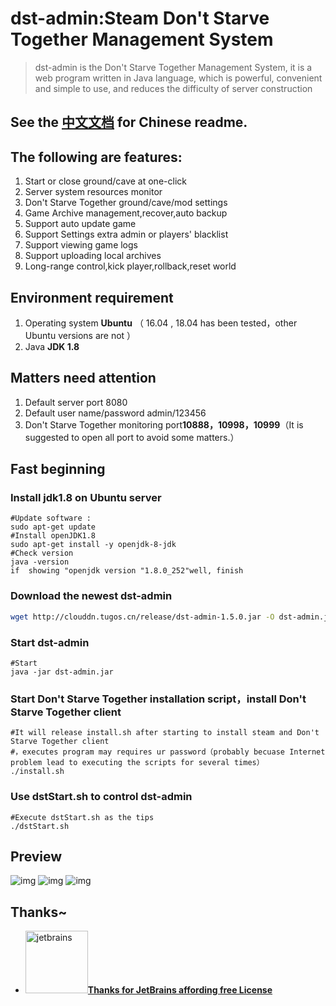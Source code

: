 # dst-admin:Steam Don't Starve Together Management System
> dst-admin is the Don't Starve Together Management System, 
it is a web program written in Java language, which is powerful, 
convenient and simple to use, and reduces the difficulty of server construction


##  See the [中文文档](/README-zh.md) for Chinese readme.

## The following are features:
1.  Start or close ground/cave at one-click
2.  Server system resources monitor
3.  Don't Starve Together ground/cave/mod settings
4.  Game Archive management,recover,auto backup
5.  Support auto update game
6.  Support Settings extra admin or players' blacklist
7.  Support viewing game logs
8.  Support uploading local archives
9.  Long-range control,kick player,rollback,reset world

## Environment requirement
1.  Operating system  **Ubuntu** （ 16.04 , 18.04 has been tested，other Ubuntu versions are not ）
2.  Java **JDK 1.8**

## Matters need attention
1.  Default server port 8080
2.  Default user name/password admin/123456
3.  Don't Starve Together monitoring port**10888，10998，10999**（It is suggested to open all port to avoid some matters.）

## Fast beginning
###  Install jdk1.8 on Ubuntu server
```
#Update software :
sudo apt-get update
#Install openJDK1.8
sudo apt-get install -y openjdk-8-jdk
#Check version
java -version
if  showing "openjdk version "1.8.0_252"well, finish 
```      
###  Download the newest dst-admin 

```bash
wget http://clouddn.tugos.cn/release/dst-admin-1.5.0.jar -O dst-admin.jar
```


###  Start dst-admin
```
#Start 
java -jar dst-admin.jar 
```
###  Start Don't Starve Together installation script，install Don't Starve Together client
```
#It will release install.sh after starting to install steam and Don't Starve Together client 
#，executes program may requires ur password（probably becuase Internet problem lead to executing the scripts for several times）
./install.sh
```
###  Use dstStart.sh to control dst-admin 
```
#Execute dstStart.sh as the tips
./dstStart.sh
```

## Preview 

![img](https://github.com/qinming99/dst-admin/blob/master/images/image1.png)
![img](https://github.com/qinming99/dst-admin/blob/master/images/image2.png)
![img](https://github.com/qinming99/dst-admin/blob/master/images/yanshi.gif)


## Thanks~

- <a href="https://www.jetbrains.com/?from=dst-admin"><img src="https://github.com/qinming99/dst-admin/blob/master/images/jet-logo.jpg" width="100px" alt="jetbrains">**Thanks for JetBrains affording free License**</a>


